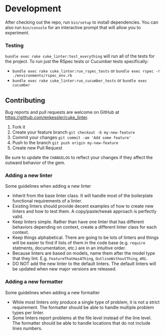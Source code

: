 # Development

After checking out the repo, run `bin/setup` to install dependencies. You can also run `bin/console` for an interactive prompt that will allow you to experiment.

### Testing

`bundle exec rake cuke_linter:test_everything` will run all of the tests for the project. To run just the RSpec tests or Cucumber tests specifically:
 - `bundle exec rake cuke_linter:run_rspec_tests` or `bundle exec rspec -r ./environments/rspec_env.rb`
 - `bundle exec rake cuke_linter:run_cucumber_tests` or `bundle exec cucumber`


## Contributing

Bug reports and pull requests are welcome on GitHub at https://github.com/enkessler/cuke_linter.

1. Fork it
2. Create your feature branch
   `git checkout -b my-new-feature`
3. Commit your changes
   `git commit -am 'Add some feature'`
4. Push to the branch
   `git push origin my-new-feature`
5. Create new Pull Request

Be sure to update the `CHANGELOG` to reflect your changes if they affect the outward behavior of the gem.

### Adding a new linter

Some guidelines when adding a new linter
  * Inherit from the base linter class. It will handle most of the boilerplate functional requirements of a linter.
  * Existing linters should provide decent examples of how to create new linters and how to test them. A copy/paste/tweak approach is perfectly valid.
  * Keep linters simple. Rather than have one linter that has different behaviors depending on context, create a different linter class for each context.
  * Keep things alphabetical. There are going to be lots of linters and things will be easier to find if lists of them in the code base (e.g. `require` statments, documentation, etc.) are in an intuitive order.
  * Because linters are based on models, name them after the model type that they lint. E.g. `FeatureThatHasAThing`, `OutlineWithoutThing`, etc.
  * DO NOT add the new linter to the default linters. The default linters will be updated when new major versions are released.

### Adding a new formatter

Some guidelines when adding a new formatter
  * While most linters only produce a single type of problem, it is not a strict requirement. The formatter should be able to handle multiple problem types per linter.
  * Some linters report problems at the file level instead of the line level. The formatter should be able to handle locations that do not include lines numbers.
